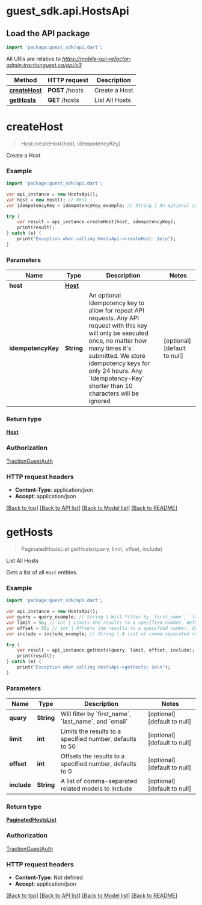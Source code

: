 # guest_sdk.api.HostsApi

## Load the API package
```dart
import 'package:guest_sdk/api.dart';
```

All URIs are relative to *https://mobile-api-refactor-admin.tractionguest.ca/api/v3*

Method | HTTP request | Description
------------- | ------------- | -------------
[**createHost**](HostsApi.md#createHost) | **POST** /hosts | Create a Host
[**getHosts**](HostsApi.md#getHosts) | **GET** /hosts | List All Hosts


# **createHost**
> Host createHost(host, idempotencyKey)

Create a Host

### Example 
```dart
import 'package:guest_sdk/api.dart';

var api_instance = new HostsApi();
var host = new Host(); // Host | 
var idempotencyKey = idempotencyKey_example; // String | An optional idempotency key to allow for repeat API requests. Any API request with this key will only be executed once, no matter how many times it's submitted. We store idempotency keys for only 24 hours. Any `Idempotency-Key` shorter than 10 characters will be ignored

try { 
    var result = api_instance.createHost(host, idempotencyKey);
    print(result);
} catch (e) {
    print("Exception when calling HostsApi->createHost: $e\n");
}
```

### Parameters

Name | Type | Description  | Notes
------------- | ------------- | ------------- | -------------
 **host** | [**Host**](Host.md)|  | 
 **idempotencyKey** | **String**| An optional idempotency key to allow for repeat API requests. Any API request with this key will only be executed once, no matter how many times it&#39;s submitted. We store idempotency keys for only 24 hours. Any &#x60;Idempotency-Key&#x60; shorter than 10 characters will be ignored | [optional] [default to null]

### Return type

[**Host**](Host.md)

### Authorization

[TractionGuestAuth](../README.md#TractionGuestAuth)

### HTTP request headers

 - **Content-Type**: application/json
 - **Accept**: application/json

[[Back to top]](#) [[Back to API list]](../README.md#documentation-for-api-endpoints) [[Back to Model list]](../README.md#documentation-for-models) [[Back to README]](../README.md)

# **getHosts**
> PaginatedHostsList getHosts(query, limit, offset, include)

List All Hosts

Gets a list of all `Host` entities.

### Example 
```dart
import 'package:guest_sdk/api.dart';

var api_instance = new HostsApi();
var query = query_example; // String | Will filter by `first_name`, `last_name`, and `email`
var limit = 56; // int | Limits the results to a specified number, defaults to 50
var offset = 56; // int | Offsets the results to a specified number, defaults to 0
var include = include_example; // String | A list of comma-separated related models to include

try { 
    var result = api_instance.getHosts(query, limit, offset, include);
    print(result);
} catch (e) {
    print("Exception when calling HostsApi->getHosts: $e\n");
}
```

### Parameters

Name | Type | Description  | Notes
------------- | ------------- | ------------- | -------------
 **query** | **String**| Will filter by &#x60;first_name&#x60;, &#x60;last_name&#x60;, and &#x60;email&#x60; | [optional] [default to null]
 **limit** | **int**| Limits the results to a specified number, defaults to 50 | [optional] [default to null]
 **offset** | **int**| Offsets the results to a specified number, defaults to 0 | [optional] [default to null]
 **include** | **String**| A list of comma-separated related models to include | [optional] [default to null]

### Return type

[**PaginatedHostsList**](PaginatedHostsList.md)

### Authorization

[TractionGuestAuth](../README.md#TractionGuestAuth)

### HTTP request headers

 - **Content-Type**: Not defined
 - **Accept**: application/json

[[Back to top]](#) [[Back to API list]](../README.md#documentation-for-api-endpoints) [[Back to Model list]](../README.md#documentation-for-models) [[Back to README]](../README.md)

